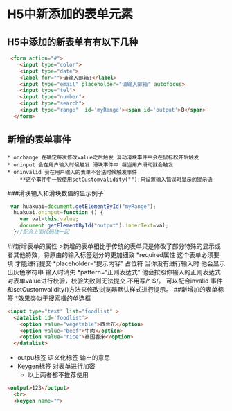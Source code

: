 # H5中新添加的表单元素

## H5中添加的新表单有有以下几种
```html
 <form action="#">
    <input type="color">
    <input type="date">
    <label for="">请输入邮箱:</label>
    <input type="email" placeholder="请输入邮箱" autofocus>
    <input type="tel">
    <input type="number">
    <input type="search">
    <input type="range"  id='myRange'><span id='output'>0</span>
  </form>
```
## 新增的表单事件
	* onchange 在确定每次修改value之后触发 滑动滑块事件中会在鼠标松开后触发
	* oninput 会在用户输入时候触发 滑块事件中 每当用户滑动就会触发
	* oninvalid 会在用户输入的表单不合法时候触发事件
		**这个事件中一般使用setCustomvalidity("");来设置输入错误时显示的提示语
###滑块输入和滑块数值的显示例子
```javascript
 var huakuai=document.getElementById("myRange");
  huakuai.oninput=function () {
    var val=this.value;
    document.getElementById("output").innerText=val;
  }//配合上面代码块一起
```
##新增表单的属性
	>新增的表单相比于传统的表单只是修改了部分特殊的显示或者其他特效，将原由的输入标签划分的更加细致
	*required属性 这个表单必须要填 才能进行提交
	*placeholder=“提示内容” 占位符 当你没有进行输入时 他会显示出灰色字符串 输入时消失
	*pattern=“正则表达式” 他会按照你输入的正则表达式对表单value进行校验，校验失败则无法提交 不用写/^   $/。 可以配合invalid 事件 和setCustomvalidity()方法来修改浏览器默认样式进行提示。
##新增加的表单标签
	*效果类似于搜索框的单选框
```html
<input type="text" list="foodlist" >
  <datalist id='foodlist'>
    <option value="vegetable">西兰花</option>
    <option value="beef">牛肉</option>
    <option value="rice">泰国香米</option>
  </datalist>
```
* outpu标签 语义化标签 输出的意思
* Keygen标签 对表单进行加密
  * 以上两者都不推荐使用

```html
<output>123</output>
  <br>
  <keygen name="">
```
